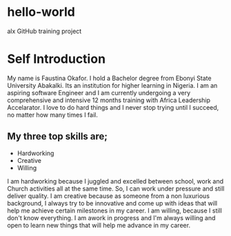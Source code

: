 # hello-world
alx GitHub training project
# Self Introduction

My name is Faustina Okafor.
I hold a Bachelor degree from Ebonyi State University Abakalki.
Its an institution for higher learning in Nigeria.
I am an aspiring software Engineer and I am currently undergoing a very comprehensive and intensive 12 months training with Africa Leadership Accelarator.
I love to do hard things and I never stop trying until I succeed,
no matter how many times I fail.

## My three top skills are;
- Hardworking
- Creative
- Willing

I am hardworking because I juggled and excelled between school,
work and Church activities all at the same time.
So,
I can work under pressure and still deliver quality.
I am creative because as someone from a non luxurious background,
I always try to be innovative and come up with ideas that will help me achieve certain milestones in my career.
I am willing,
because I still don't know everything.
I am awork in progress and I'm always willing and open to learn new things that will help me advance in my career.
